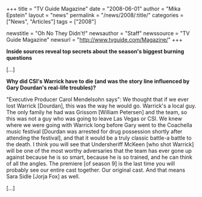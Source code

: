 +++
title = "TV Guide Magazine"
date = "2008-06-01"
author = "Mika Epstein"
layout = "news"
permalink = "/news/2008/:title/"
categories = ["News", "Articles"]
tags = ["2008"]

newstitle = "Oh No They Didn't!"
newsauthor = "Staff"
newssource = "TV Guide Magazine"
newsurl = "http://www.tvguide.com/Magazine/"
+++

**Inside sources reveal top secrets about the season's biggest burning questions**

[...]

**Why did CSI's Warrick have to die (and was the story line influenced by Gary Dourdan's real-life troubles)?**

"Executive Producer Carol Mendelsohn says": We thought that if we ever lost Warrick [Dourdan], this was the way he would go. Warrick's a local guy. The only family he had was Grissom [William Petersen] and the team, so this was not a guy who was going to leave Las Vegas or CSI. We knew where we were going with Warrick long before Gary went to the Coachella music festival [Dourdan was arrested for drug possession shortly after attending the festival], and that it would be a truly classic battle-a battle to the death. I think you will see that Undersheriff McKeen [who shot Warrick] will be one of the most worthy adversaries that the team has ever gone up against because he is so smart, because he is so trained, and he can think of all the angles. The premiere [of season 9] is the last time you will probably see our entire cast together. Our original cast. And that means Sara Sidle [Jorja Fox] as well.

[...]

